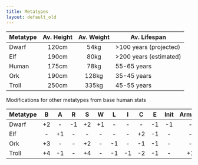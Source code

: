```yaml
---
title: Metatypes
layout: default_old
---
```


| Metatype | Av. Height | Av. Weight | Av. Lifespan           |
| -------- |:----------:|:----------:| ---------------------- |
| Dwarf    |   120cm    |    54kg    | >100 years (projected) |
| Elf      |   190cm    |    80kg    | >200 years (estimated) |
| Human    |   175cm    |    78kg    | 55-65 years            |
| Ork      |   190cm    |   128kg    | 35-45 years            |
| Troll    |   250cm    |   335kg    | 45-55 years            |

Modifications for other metatypes from base human stats

| Metatype |  B  |  A  |  R  |  S  |  W  |  L  |  I  |  C  |  E  | Init | Armour |
| -------- |:---:|:---:|:---:|:---:|:---:|:---:|:---:|:---:|:---:|:----:|:------:|
| Dwarf    | +2  |  -  | -1  | +2  | +1  |  -  |  -  |  -  | -1  |  -1  |   -    |
| Elf      |  -  | +1  |  -  |  -  |  -  |  -  |  -  | +2  | -1  |  -   |   -    |
| Ork      | +3  |  -  |  -  | +2  |  -  | -1  |  -  | -1  | -1  |  -   |   -    |
| Troll    | +4  | -1  |  -  | +4  |  -  | -1  | -1  | -2  | -1  |  -   |   +1   |
